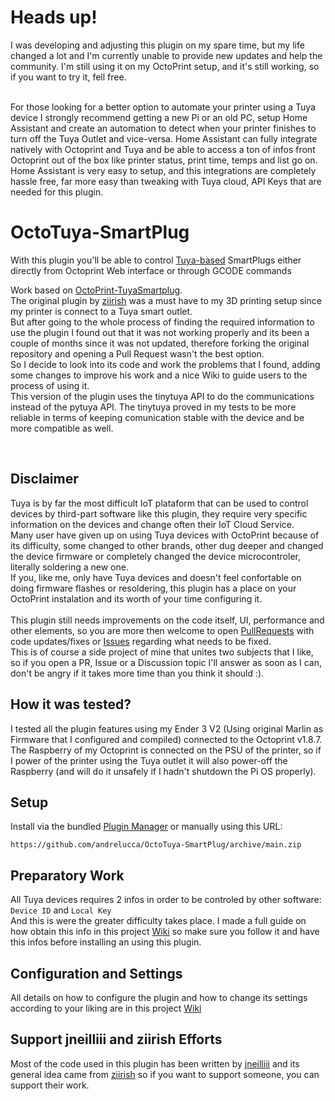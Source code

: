 # Heads up!<br>
I was developing and adjusting this plugin on my spare time, but my life changed a lot and I'm currently unable to provide new updates and help the community. 
I'm still using it on my OctoPrint setup, and it's still working, so if you want to try it, fell free.<br><br>

For those looking for a better option to automate your printer using a Tuya device I strongly recommend getting a new Pi or an old PC, setup Home Assistant and create an automation to detect when  your printer finishes to turn off the Tuya Outlet and vice-versa.
Home Assistant can fully integrate natively with Octoprint and Tuya and be able to access a ton of infos front Octoprint out of the box like printer status, print time, temps and list go on. 
Home Assistant is very easy to setup, and this integrations are completely hassle free, far more easy than tweaking with Tuya cloud, API Keys that are needed for this plugin.

# OctoTuya-SmartPlug
With this plugin you'll be able to control [Tuya-based](https://en.tuya.com/) SmartPlugs either directly from Octoprint Web interface or through GCODE commands<br>

Work based on [OctoPrint-TuyaSmartplug](https://github.com/ziirish/OctoPrint-TuyaSmartplug). <br>
The original plugin by [ziirish](https://github.com/ziirish) was a must have to my 3D printing setup since my printer is connect to a Tuya smart outlet.<br>
But after going to the whole process of finding the required information to use the plugin I found out that it was not working properly and its been a couple of months since it was not updated, therefore forking the original repository and opening a Pull Request wasn't the best option.<br>
So I decide to look into its code and work the problems that I found, adding some changes to improve his work and a nice Wiki to guide users to the process of using it.<br>
This version of the plugin uses the tinytuya API to do the communications instead of the pytuya API. The tinytuya proved in my tests to be more reliable in terms of keeping comunication stable with the device and be more compatible as well.

<br>

## Disclaimer

Tuya is by far the most difficult IoT plataform that can be used to control devices by third-part software like this plugin, they require very specific information on the devices and change often their IoT Cloud Service.<br>
Many user have given up on using Tuya devices with OctoPrint because of its difficulty, some changed to other brands, other dug deeper and changed the device firmware or completely changed the device microcontroler, literally soldering a new one.<br>
If you, like me, only have Tuya devices and doesn't feel confortable on doing firmware flashes or resoldering, this plugin has a place on your OctoPrint instalation and its worth of your time configuring it. <br><br>
This plugin still needs improvements on the code itself, UI, performance and other elements, so you are more then welcome to open [PullRequests](https://github.com/andrelucca/OctoTuya-SmartPlug/pulls) with code updates/fixes or [Issues](https://github.com/andrelucca/OctoTuya-SmartPlug/issues) regarding what needs to be fixed. <br>
This is of course a side project of mine that unites two subjects that I like, so if you open a PR, Issue or a Discussion topic I'll answer as soon as I can, don't be angry if it takes more time than you think it should :). 

## How it was tested?

I tested all the plugin features using my Ender 3 V2 (Using original Marlin as Firmware that I configured and compiled) connected to the Octoprint v1.8.7. The Raspberry of my Octoprint is connected on the PSU of the printer, so if I power of the printer using the Tuya outlet it will also power-off the Raspberry (and will do it unsafely if I hadn't shutdown the Pi OS properly).

## Setup

Install via the bundled [Plugin Manager](https://github.com/foosel/OctoPrint/wiki/Plugin:-Plugin-Manager)
or manually using this URL:

    https://github.com/andrelucca/OctoTuya-SmartPlug/archive/main.zip

## Preparatory Work

All Tuya devices requires 2 infos in order to be controled by other software: `Device ID` and `Local Key`<br>
And this is were the greater difficulty takes place. I made a full guide on how obtain this info in this project [Wiki](https://github.com/andrelucca/OctoTuya-SmartPlug/wiki) so make sure you follow it and have this infos before installing an using this plugin.

## Configuration and Settings

All details on how to configure the plugin and how to change its settings according to your liking are in this project [Wiki](https://github.com/andrelucca/OctoTuya-SmartPlug/wiki)

## Support jneilliii and ziirish Efforts
Most of the code used in this plugin has been written by
[jneilliii](https://github.com/jneilliii) and its general idea came from [ziirish](https://github.com/ziirish) so if you want to support someone,
you can support their work.
